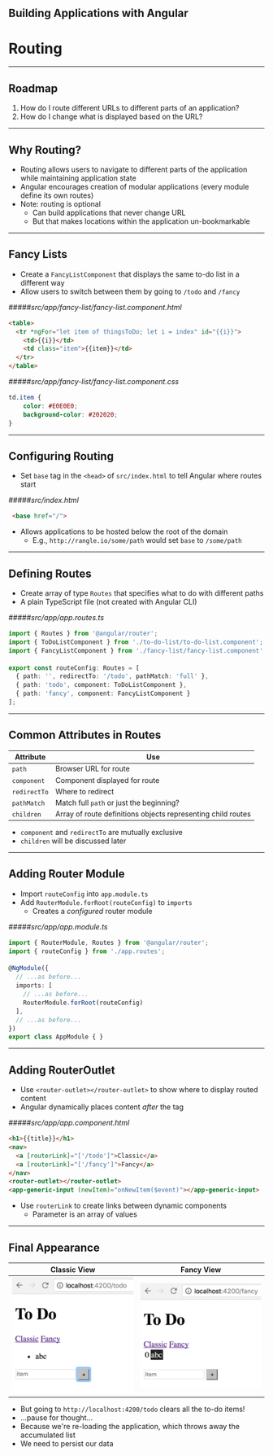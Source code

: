 <!-- .slide: data-background="../images/title-slide.jpg" -->
<!-- .slide: id="routing" -->
## Building Applications with Angular

# Routing

---
<!-- .slide: id="routing-roadmap" -->
## Roadmap

1. How do I route different URLs to different parts of an application?
1. How do I change what is displayed based on the URL?

---
<!-- .slide: id="routing-why-routing" -->
## Why Routing?

- Routing allows users to navigate to different parts of the application
  while maintaining application state
- Angular encourages creation of modular applications (every module define its own routes)
- Note: routing is optional
  - Can build applications that never change URL
  - But that makes locations within the application un-bookmarkable

---
<!-- .slide: id="routing-fancy-lists" -->
## Fancy Lists

- Create a `FancyListComponent` that displays the same to-do list in a different way
- Allow users to switch between them by going to `/todo` and `/fancy`

#####_src/app/fancy-list/fancy-list.component.html_
```html
<table>
  <tr *ngFor="let item of thingsToDo; let i = index" id="{{i}}">
    <td>{{i}}</td>
    <td class="item">{{item}}</td>
  </tr>
</table>
```

#####_src/app/fancy-list/fancy-list.component.css_
```css
td.item {
    color: #E0E0E0;
    background-color: #202020;
}
```

---
<!-- .slide: id="routing-configuring-routing" -->
## Configuring Routing

- Set `base` tag in the `<head>` of `src/index.html` to tell Angular where routes start

#####_src/index.html_
```html
 <base href="/">
```

- Allows applications to be hosted below the root of the domain
  - E.g., `http://rangle.io/some/path` would set `base` to `/some/path`

---
<!-- .slide: id="routing-defining-routes" -->
## Defining Routes

- Create array of type `Routes` that specifies what to do with different paths
- A plain TypeScript file (not created with Angular CLI)

#####_src/app/app.routes.ts_
```ts
import { Routes } from '@angular/router';
import { ToDoListComponent } from './to-do-list/to-do-list.component';
import { FancyListComponent } from './fancy-list/fancy-list.component';

export const routeConfig: Routes = [
  { path: '', redirectTo: '/todo', pathMatch: 'full' },
  { path: 'todo', component: ToDoListComponent },
  { path: 'fancy', component: FancyListComponent }
];
```

---
<!-- .slide: id="routing-common-attributes-in-routes" -->
## Common Attributes in Routes

| Attribute    | Use |
|--------------|--------------------------------------------------------------|
| `path`       | Browser URL for route                                        |
| `component`  | Component displayed for route                                |
| `redirectTo` | Where to redirect                                            |
| `pathMatch`  | Match full `path` or just the beginning?                     |
| `children`   | Array of route definitions objects representing child routes |

- `component` and `redirectTo` are mutually exclusive
- `children` will be discussed later

---
<!-- .slide: id="routing-adding-router-module" -->
## Adding Router Module

- Import `routeConfig` into `app.module.ts`
- Add `RouterModule.forRoot(routeConfig)` to `imports`
  - Creates a *configured* router module

#####_src/app/app.module.ts_
```ts
import { RouterModule, Routes } from '@angular/router';
import { routeConfig } from './app.routes';

@NgModule({
  // ...as before...
  imports: [
    // ...as before...
    RouterModule.forRoot(routeConfig)
  ],
  // ...as before...
})
export class AppModule { }
```

---
<!-- .slide: id="routing-adding-router-outlet" -->
## Adding RouterOutlet

- Use `<router-outlet></router-outlet>` to show where to display routed content
- Angular dynamically places content *after* the tag

#####_src/app/app.component.html_
```html
<h1>{{title}}</h1>
<nav>
  <a [routerLink]="['/todo']">Classic</a>
  <a [routerLink]="['/fancy']">Fancy</a>
</nav>
<router-outlet></router-outlet>
<app-generic-input (newItem)="onNewItem($event)"></app-generic-input>
```

- Use `routerLink` to create links between dynamic components
  - Parameter is an array of values


<!-- preview: https://plnkr.co/edit/3EH52DtjS1Z5fUbycMX9?p=preview -->

---
<!-- .slide: id="routing-final-appearance" -->
## Final Appearance

| Classic View | Fancy View |
|--------------|------------|
| ![Classic View](../images/screenshot-classic-view.png) | ![Fancy View](../images/screenshot-fancy-view.png) |

- But going to `http://localhost:4200/todo` clears all the to-do items!
- ...pause for thought...
- Because we're re-loading the application, which throws away the accumulated list
- We need to persist our data
